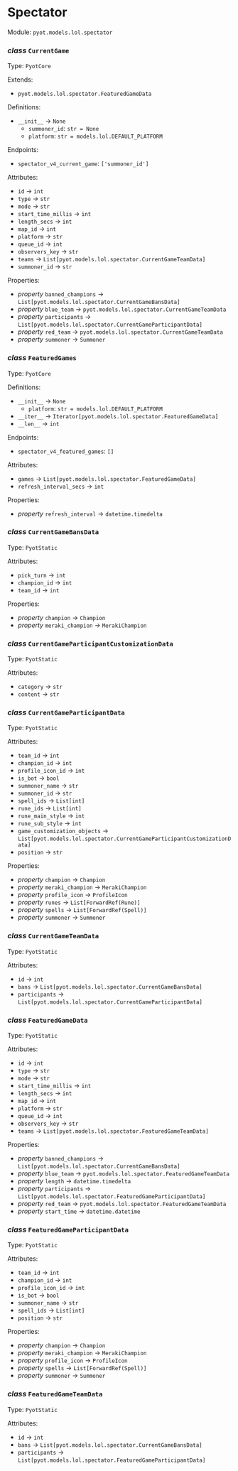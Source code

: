 # Spectator 

Module: `pyot.models.lol.spectator` 

### _class_ `CurrentGame`

Type: `PyotCore` 

Extends: 
* `pyot.models.lol.spectator.FeaturedGameData` 

Definitions: 
* `__init__` -> `None` 
  * `summoner_id`: `str = None` 
  * `platform`: `str = models.lol.DEFAULT_PLATFORM` 

Endpoints: 
* `spectator_v4_current_game`: `['summoner_id']` 

Attributes: 
* `id` -> `int` 
* `type` -> `str` 
* `mode` -> `str` 
* `start_time_millis` -> `int` 
* `length_secs` -> `int` 
* `map_id` -> `int` 
* `platform` -> `str` 
* `queue_id` -> `int` 
* `observers_key` -> `str` 
* `teams` -> `List[pyot.models.lol.spectator.CurrentGameTeamData]` 
* `summoner_id` -> `str` 

Properties: 
* _property_ `banned_champions` -> `List[pyot.models.lol.spectator.CurrentGameBansData]` 
* _property_ `blue_team` -> `pyot.models.lol.spectator.CurrentGameTeamData` 
* _property_ `participants` -> `List[pyot.models.lol.spectator.CurrentGameParticipantData]` 
* _property_ `red_team` -> `pyot.models.lol.spectator.CurrentGameTeamData` 
* _property_ `summoner` -> `Summoner` 


### _class_ `FeaturedGames`

Type: `PyotCore` 

Definitions: 
* `__init__` -> `None` 
  * `platform`: `str = models.lol.DEFAULT_PLATFORM` 
* `__iter__` -> `Iterator[pyot.models.lol.spectator.FeaturedGameData]` 
* `__len__` -> `int` 

Endpoints: 
* `spectator_v4_featured_games`: `[]` 

Attributes: 
* `games` -> `List[pyot.models.lol.spectator.FeaturedGameData]` 
* `refresh_interval_secs` -> `int` 

Properties: 
* _property_ `refresh_interval` -> `datetime.timedelta` 


### _class_ `CurrentGameBansData`

Type: `PyotStatic` 

Attributes: 
* `pick_turn` -> `int` 
* `champion_id` -> `int` 
* `team_id` -> `int` 

Properties: 
* _property_ `champion` -> `Champion` 
* _property_ `meraki_champion` -> `MerakiChampion` 


### _class_ `CurrentGameParticipantCustomizationData`

Type: `PyotStatic` 

Attributes: 
* `category` -> `str` 
* `content` -> `str` 


### _class_ `CurrentGameParticipantData`

Type: `PyotStatic` 

Attributes: 
* `team_id` -> `int` 
* `champion_id` -> `int` 
* `profile_icon_id` -> `int` 
* `is_bot` -> `bool` 
* `summoner_name` -> `str` 
* `summoner_id` -> `str` 
* `spell_ids` -> `List[int]` 
* `rune_ids` -> `List[int]` 
* `rune_main_style` -> `int` 
* `rune_sub_style` -> `int` 
* `game_customization_objects` -> `List[pyot.models.lol.spectator.CurrentGameParticipantCustomizationData]` 
* `position` -> `str` 

Properties: 
* _property_ `champion` -> `Champion` 
* _property_ `meraki_champion` -> `MerakiChampion` 
* _property_ `profile_icon` -> `ProfileIcon` 
* _property_ `runes` -> `List[ForwardRef(Rune)]` 
* _property_ `spells` -> `List[ForwardRef(Spell)]` 
* _property_ `summoner` -> `Summoner` 


### _class_ `CurrentGameTeamData`

Type: `PyotStatic` 

Attributes: 
* `id` -> `int` 
* `bans` -> `List[pyot.models.lol.spectator.CurrentGameBansData]` 
* `participants` -> `List[pyot.models.lol.spectator.CurrentGameParticipantData]` 


### _class_ `FeaturedGameData`

Type: `PyotStatic` 

Attributes: 
* `id` -> `int` 
* `type` -> `str` 
* `mode` -> `str` 
* `start_time_millis` -> `int` 
* `length_secs` -> `int` 
* `map_id` -> `int` 
* `platform` -> `str` 
* `queue_id` -> `int` 
* `observers_key` -> `str` 
* `teams` -> `List[pyot.models.lol.spectator.FeaturedGameTeamData]` 

Properties: 
* _property_ `banned_champions` -> `List[pyot.models.lol.spectator.CurrentGameBansData]` 
* _property_ `blue_team` -> `pyot.models.lol.spectator.FeaturedGameTeamData` 
* _property_ `length` -> `datetime.timedelta` 
* _property_ `participants` -> `List[pyot.models.lol.spectator.FeaturedGameParticipantData]` 
* _property_ `red_team` -> `pyot.models.lol.spectator.FeaturedGameTeamData` 
* _property_ `start_time` -> `datetime.datetime` 


### _class_ `FeaturedGameParticipantData`

Type: `PyotStatic` 

Attributes: 
* `team_id` -> `int` 
* `champion_id` -> `int` 
* `profile_icon_id` -> `int` 
* `is_bot` -> `bool` 
* `summoner_name` -> `str` 
* `spell_ids` -> `List[int]` 
* `position` -> `str` 

Properties: 
* _property_ `champion` -> `Champion` 
* _property_ `meraki_champion` -> `MerakiChampion` 
* _property_ `profile_icon` -> `ProfileIcon` 
* _property_ `spells` -> `List[ForwardRef(Spell)]` 
* _property_ `summoner` -> `Summoner` 


### _class_ `FeaturedGameTeamData`

Type: `PyotStatic` 

Attributes: 
* `id` -> `int` 
* `bans` -> `List[pyot.models.lol.spectator.CurrentGameBansData]` 
* `participants` -> `List[pyot.models.lol.spectator.FeaturedGameParticipantData]` 


